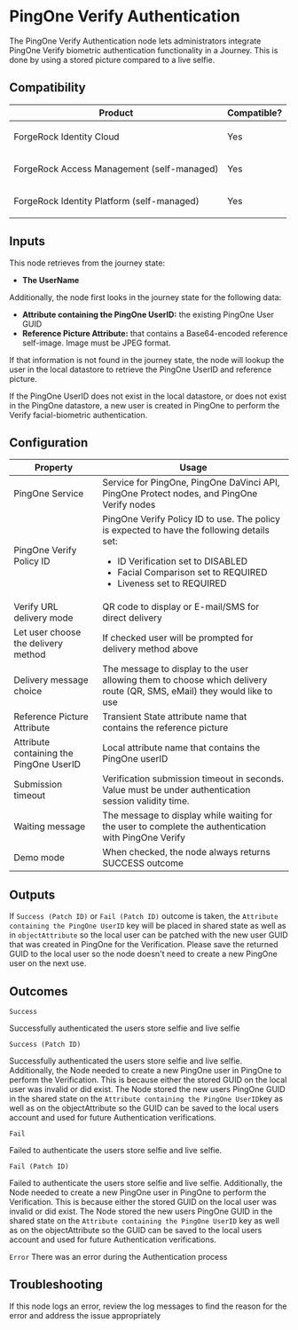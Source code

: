 # PingOne Verify Authentication

The PingOne Verify Authentication node lets administrators integrate PingOne Verify biometric authentication
functionality in a Journey.  This is done by using a stored picture compared to a live selfie.

## Compatibility

<table>
  <colgroup>
    <col>
    <col>
  </colgroup>
  <thead>
  <tr>
    <th>Product</th>
    <th>Compatible?</th>
  </tr>
  </thead>
  <tbody>
  <tr>
    <td><p>ForgeRock Identity Cloud</p></td>
    <td><p><span>Yes</span></p></td>
  </tr>
  <tr>
    <td><p>ForgeRock Access Management (self-managed)</p></td>
    <td><p><span>Yes</span></p></td>
  </tr>
  <tr>
    <td><p>ForgeRock Identity Platform (self-managed)</p></td>
    <td><p><span>Yes</span></p></td>
  </tr>
  </tbody>
</table>

## Inputs

This node retrieves from the journey state:
* **The UserName**

Additionally, the node first looks in the journey state for the following data:
* **Attribute containing the PingOne UserID:**  the existing PingOne User GUID
* **Reference Picture Attribute:** that contains a Base64-encoded reference self-image. Image must be JPEG format.

If that information is not found in the journey state, the node will lookup the user in the local datastore to retrieve
the PingOne UserID and reference picture.

If the PingOne UserID does not exist in the local datastore, or does not exist in the PingOne datastore, a new user is
created in PingOne to perform the Verify facial-biometric authentication.

## Configuration

<table>
  <thead>
  <th>Property</th>
  <th>Usage</th>
  </thead>

  <tr>
    <td>PingOne Service</td>
      <td>Service for PingOne, PingOne DaVinci API, PingOne Protect nodes, and PingOne Verify nodes
      </td>
  </tr>
  <tr>
    <td>PingOne Verify Policy ID</td>
    <td>PingOne Verify Policy ID to use.  The policy is expected to have the following details set:<br>

- ID Verification set to DISABLED
- Facial Comparison set to REQUIRED
- Liveness set to REQUIRED

</td>

  </tr>
  <tr>
    <td>Verify URL delivery mode</td>
    <td>QR code to display or E-mail/SMS for direct delivery</td>
  </tr>
  <tr>
    <td>Let user choose the delivery method</td>
    <td>If checked user will be prompted for delivery method above
    </td>
  </tr>
  <tr>
    <td>Delivery message choice</td>
    <td>The message to display to the user allowing them to choose which delivery route (QR, SMS, eMail) they would like
      to use
    </td>
  </tr>
  <tr>
    <td>Reference Picture Attribute</td>
    <td>Transient State attribute name that contains the reference picture</td>
  </tr>
  <tr>
    <td>Attribute containing the PingOne UserID</td>
    <td>Local attribute name that contains the PingOne userID</td>
  </tr>
  <tr>
    <td>Submission timeout</td>
    <td>Verification submission timeout in seconds. Value must be under authentication session validity time.</td>
  </tr>
  <tr>
    <td>Waiting message</td>
    <td>The message to display while waiting for the user to complete the authentication with PingOne Verify
    </td>
  </tr>
  <tr>
    <td>Demo mode</td>
    <td>When checked, the node always returns SUCCESS outcome</td>
  </tr>

</table>

## Outputs

If `Success (Patch ID)` or `Fail (Patch ID)` outcome is taken, the `Attribute containing the PingOne UserID` key will be
placed in shared state as well as in `objectAttribute` so the local user can be patched with the new user GUID that was
created in PingOne for the Verification.  Please save the returned GUID to the local user so the node doesn't need to
create a new PingOne user on the next use.


## Outcomes

`Success`

Successfully authenticated the users store selfie and live selfie

`Success (Patch ID)`

Successfully authenticated the users store selfie and live selfie.  Additionally, the Node needed to create a new
PingOne user in PingOne to perform the Verification. This is because either the stored GUID on the local user was
invalid or did exist. The Node stored the new users PingOne GUID in the shared state on the `Attribute containing the
PingOne UserID`key as well as on the objectAttribute so the GUID can be saved to the local users account and used for
future Authentication verifications.

`Fail`

Failed to authenticate the users store selfie and live selfie.

`Fail (Patch ID)`

Failed to authenticate the users store selfie and live selfie.  Additionally, the Node needed to create a new PingOne
user in PingOne to perform the Verification. This is because either the stored GUID on the local user was invalid or did
exist. The Node stored the new users PingOne GUID in the shared state on the `Attribute containing the PingOne UserID`
key as well as on the objectAttribute so the GUID can be saved to the local users account and used for future
Authentication verifications.

`Error`
There was an error during the Authentication process

## Troubleshooting


If this node logs an error, review the log messages to find the reason for the error and address the issue appropriately
